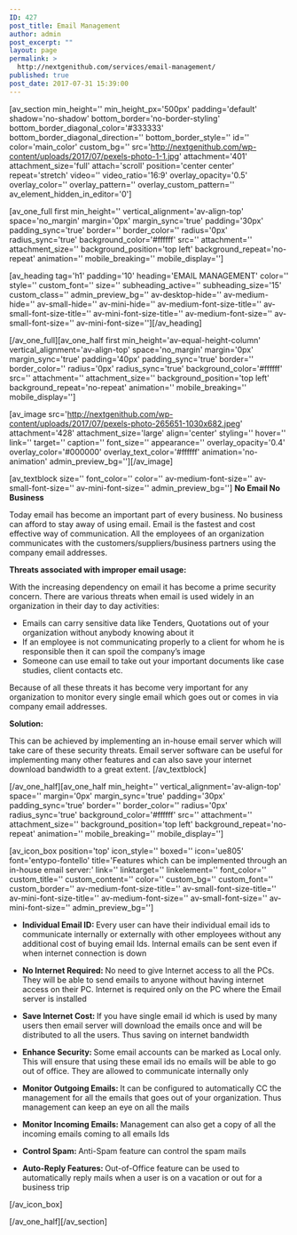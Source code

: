 ```yaml
---
ID: 427
post_title: Email Management
author: admin
post_excerpt: ""
layout: page
permalink: >
  http://nextgenithub.com/services/email-management/
published: true
post_date: 2017-07-31 15:39:00
---
```

[av_section min_height='' min_height_px='500px' padding='default' shadow='no-shadow' bottom_border='no-border-styling' bottom_border_diagonal_color='#333333' bottom_border_diagonal_direction='' bottom_border_style='' id='' color='main_color' custom_bg='' src='http://nextgenithub.com/wp-content/uploads/2017/07/pexels-photo-1-1.jpg' attachment='401' attachment_size='full' attach='scroll' position='center center' repeat='stretch' video='' video_ratio='16:9' overlay_opacity='0.5' overlay_color='' overlay_pattern='' overlay_custom_pattern='' av_element_hidden_in_editor='0']

[av_one_full first min_height='' vertical_alignment='av-align-top' space='no_margin' margin='0px' margin_sync='true' padding='30px' padding_sync='true' border='' border_color='' radius='0px' radius_sync='true' background_color='#ffffff' src='' attachment='' attachment_size='' background_position='top left' background_repeat='no-repeat' animation='' mobile_breaking='' mobile_display='']

[av_heading tag='h1' padding='10' heading='EMAIL MANAGEMENT' color='' style='' custom_font='' size='' subheading_active='' subheading_size='15' custom_class='' admin_preview_bg='' av-desktop-hide='' av-medium-hide='' av-small-hide='' av-mini-hide='' av-medium-font-size-title='' av-small-font-size-title='' av-mini-font-size-title='' av-medium-font-size='' av-small-font-size='' av-mini-font-size=''][/av_heading]

[/av_one_full][av_one_half first min_height='av-equal-height-column' vertical_alignment='av-align-top' space='no_margin' margin='0px' margin_sync='true' padding='40px' padding_sync='true' border='' border_color='' radius='0px' radius_sync='true' background_color='#ffffff' src='' attachment='' attachment_size='' background_position='top left' background_repeat='no-repeat' animation='' mobile_breaking='' mobile_display='']

[av_image src='http://nextgenithub.com/wp-content/uploads/2017/07/pexels-photo-265651-1030x682.jpeg' attachment='428' attachment_size='large' align='center' styling='' hover='' link='' target='' caption='' font_size='' appearance='' overlay_opacity='0.4' overlay_color='#000000' overlay_text_color='#ffffff' animation='no-animation' admin_preview_bg=''][/av_image]

[av_textblock size='' font_color='' color='' av-medium-font-size='' av-small-font-size='' av-mini-font-size='' admin_preview_bg='']
<strong><span class="txt5">No Email No Business</span></strong>

Today email has become an important part of every business. No business can afford to stay away of using email. Email is the fastest and cost effective way of communication. All the employees of an organization communicates with the customers/suppliers/business partners using the company email addresses.

<b>Threats associated with improper email usage:</b>

With the increasing dependency on email it has become a prime security concern. There are various threats when email is used widely in an organization in their day to day activities:
<ul class="bullet1">
 	<li>Emails can carry sensitive data like Tenders, Quotations out of your organization without anybody knowing about it</li>
 	<li>If an employee is not communicating properly to a client for whom he is responsible then it can spoil the company’s image</li>
 	<li>Someone can use email to take out your important documents like case studies, client contacts etc.</li>
</ul>
Because of all these threats it has become very important for any organization to monitor every single email which goes out or comes in via company email addresses.

<b>Solution:</b>

This can be achieved by implementing an in-house email server which will take care of these security threats. Email server software can be useful for implementing many other features and can also save your internet download bandwidth to a great extent.
[/av_textblock]

[/av_one_half][av_one_half min_height='' vertical_alignment='av-align-top' space='' margin='0px' margin_sync='true' padding='30px' padding_sync='true' border='' border_color='' radius='0px' radius_sync='true' background_color='#ffffff' src='' attachment='' attachment_size='' background_position='top left' background_repeat='no-repeat' animation='' mobile_breaking='' mobile_display='']

[av_icon_box position='top' icon_style='' boxed='' icon='ue805' font='entypo-fontello' title='Features which can be implemented through an in-house email server:' link='' linktarget='' linkelement='' font_color='' custom_title='' custom_content='' color='' custom_bg='' custom_font='' custom_border='' av-medium-font-size-title='' av-small-font-size-title='' av-mini-font-size-title='' av-medium-font-size='' av-small-font-size='' av-mini-font-size='' admin_preview_bg='']
<ul>
 	<li style="text-align: left;"><b>Individual Email ID: </b>Every user can have their individual email ids to communicate internally or externally with other employees without any additional cost of buying email Ids. Internal emails can be sent even if when internet connection is down</li>
</ul>
<ul>
 	<li style="text-align: left;"><b>No Internet Required: </b>No need to give Internet access to all the PCs. They will be able to send emails to anyone without having internet access on their PC. Internet is required only on the PC where the Email server is installed</li>
</ul>
<ul>
 	<li style="text-align: left;"><b>Save Internet Cost: </b>If you have single email id which is used by many users then email server will download the emails once and will be distributed to all the users. Thus saving on internet bandwidth</li>
</ul>
<ul>
 	<li style="text-align: left;"><b>Enhance Security: </b>Some email accounts can be marked as Local only. This will ensure that using these email ids no emails will be able to go out of office. They are allowed to communicate internally only</li>
</ul>
<ul>
 	<li style="text-align: left;"><b>Monitor Outgoing Emails: </b>It can be configured to automatically CC the management for all the emails that goes out of your organization. Thus management can keep an eye on all the mails</li>
</ul>
<ul>
 	<li style="text-align: left;"><b>Monitor Incoming Emails: </b>Management can also get a copy of all the incoming emails coming to all emails Ids</li>
</ul>
<ul>
 	<li style="text-align: left;"><b>Control Spam: </b>Anti-Spam feature can control the spam mails</li>
</ul>
<ul>
 	<li style="text-align: left;"><b>Auto-Reply Features: </b>Out-of-Office feature can be used to automatically reply mails when a user is on a vacation or out for a business trip</li>
</ul>
[/av_icon_box]

[/av_one_half][/av_section]